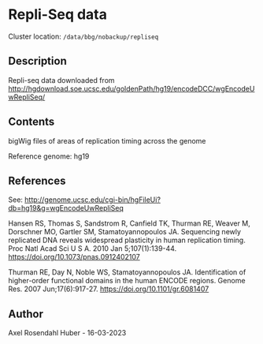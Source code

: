 # Repli-Seq data

Cluster location:
`/data/bbg/nobackup/repliseq`

## Description

Repli-seq data downloaded from <http://hgdownload.soe.ucsc.edu/goldenPath/hg19/encodeDCC/wgEncodeUwRepliSeq/>

## Contents

bigWig files of areas of replication timing across the genome

Reference genome: hg19

## References

See: <http://genome.ucsc.edu/cgi-bin/hgFileUi?db=hg19&g=wgEncodeUwRepliSeq>

Hansen RS, Thomas S, Sandstrom R, Canfield TK, Thurman RE, Weaver M, Dorschner MO, Gartler SM, Stamatoyannopoulos JA. Sequencing newly replicated DNA reveals widespread plasticity in human replication timing. Proc Natl Acad Sci U S A. 2010 Jan 5;107(1):139-44.
<https://doi.org/10.1073/pnas.0912402107>

Thurman RE, Day N, Noble WS, Stamatoyannopoulos JA. Identification of higher-order functional domains in the human ENCODE regions. Genome Res. 2007 Jun;17(6):917-27.
<https://doi.org/10.1101/gr.6081407>

## Author

Axel Rosendahl Huber - 16-03-2023
